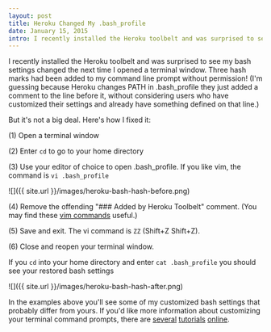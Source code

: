 ```yaml
---
layout: post
title: Heroku Changed My .bash_profile
date: January 15, 2015
intro: I recently installed the Heroku toolbelt and was surprised to see my bash settings changed the next time I opened a terminal window. Three hash marks had been added to my command line prompt without permission!
---
```


I recently installed the Heroku toolbelt and was surprised to see my bash settings changed the next time I opened a terminal window. Three hash marks had been added to my command line prompt without permission! (I'm guessing because Heroku changes PATH in .bash_profile they just added a comment to the line before it, without considering users who have customized their settings and already have something defined on that line.)

But it's not a big deal. Here's how I fixed it:

(1) Open a terminal window

(2) Enter `cd` to go to your home directory

(3) Use your editor of choice to open .bash_profile. If you like vim, the command is `vi .bash_profile`

![]({{ site.url }}/images/heroku-bash-hash-before.png)

(4) Remove the offending "### Added by Heroku Toolbelt" comment. (You may find these [vim commands](http://fprintf.net/vimCheatSheet.html) useful.)

(5) Save and exit. The vi command is `ZZ` (Shift+Z Shift+Z).

(6) Close and reopen your terminal window.

If you `cd` into your home directory and enter `cat .bash_profile` you should see your restored bash settings

![]({{ site.url }}/images/heroku-bash-hash-after.png)

In the examples above you'll see some of my customized bash settings that probably differ from yours. If you'd like more information about customizing your terminal command prompts, there are [several](http://code.tutsplus.com/tutorials/how-to-customize-the-command-prompt--net-20586) [tutorials](http://blog.taylormcgann.com/2012/06/13/customize-your-shell-command-prompt/) [online](http://blog.twistedcode.org/2008/03/customizing-your-bash-prompt.html).